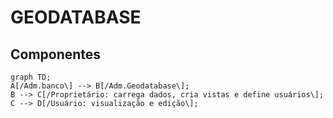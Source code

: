 # GEODATABASE

## Componentes



```mermaid
graph TD;
A[/Adm.banco\] --> B[/Adm.Geodatabase\];
B --> C[/Proprietário: carrega dados, cria vistas e define usuários\];
C --> D[/Usuário: visualização e edição\];
```